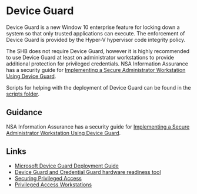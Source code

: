 # Device Guard

Device Guard is a new Window 10 enterprise feature for locking down a system so that only trusted applications can execute. The enforcement of Device Guard is provided by the Hyper-V hypervisor code integrity policy. 

The SHB does not require Device Guard, however it is highly recommended to use Device Guard at least on administrator workstations to provide additional protection for privileged credentials. NSA Information Assurance has a security guide for [Implementing a Secure Administrator Workstation Using Device Guard](https://www.iad.gov/iad/library/ia-guidance/security-configuration/operating-systems/windows-10-device-guard.cfm).

Scripts for helping with the deployment of Device Guard can be found in the [scripts folder](./Scripts).

## Guidance

NSA Information Assurance has a security guide for [Implementing a Secure Administrator Workstation Using Device Guard](https://www.iad.gov/iad/library/ia-guidance/security-configuration/operating-systems/windows-10-device-guard.cfm).

## Links

* [Microsoft Device Guard Deployment Guide](https://technet.microsoft.com/en-us/itpro/windows/keep-secure/device-guard-deployment-guide)
* [Device Guard and Credential Guard hardware readiness tool](https://www.microsoft.com/en-us/download/details.aspx?id=53337)
* [Securing Privileged Access](https://technet.microsoft.com/en-us/windows-server-docs/security/securing-privileged-access/securing-privileged-access)
* [Privileged Access Workstations](https://technet.microsoft.com/en-us/windows-server-docs/security/securing-privileged-access/privileged-access-workstations)